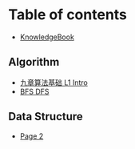 # Table of contents

* [KnowledgeBook](README.md)

## Algorithm

* [九章算法基础 L1 Intro](algorithm/jiu-zhang-suan-fa-ji-chu-l1-intro.md)
* [BFS DFS](algorithm/bfs-dfs.md)

## Data Structure

* [Page 2](data-structure/page-2.md)
